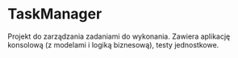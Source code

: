 # TaskManager
Projekt do zarządzania zadaniami do wykonania. Zawiera aplikację konsolową (z modelami i logiką biznesową), testy jednostkowe.
